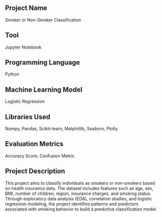 ## Project Name
Smoker or Non-Smoker Classification
## Tool
Jupyter Notebook  
## Programming Language
Python
## Machine Learning Model
Logistic Regression 
## Libraries Used
Numpy, Pandas, Scikit-learn, Matplotlib, Seaborn, Plotly
## Evaluation Metrics
Accuracy Score, Confusion Matrix

## Project Description
This project aims to classify individuals as smokers or non-smokers based on health insurance data. The dataset includes features such as age, sex, BMI, number of children, region, insurance charges, and smoking status. Through exploratory data analysis (EDA), correlation studies, and logistic regression modeling, the project identifies patterns and predictors associated with smoking behavior to build a predictive classification model.  
